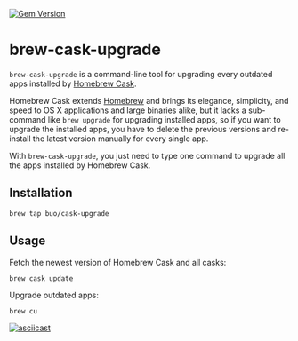 [![Gem Version](https://badge.fury.io/rb/brew-cask-upgrade.svg)](https://badge.fury.io/rb/brew-cask-upgrade)
# brew-cask-upgrade

`brew-cask-upgrade` is a command-line tool for upgrading every outdated apps
installed by [Homebrew Cask](https://caskroom.github.io).

Homebrew Cask extends [Homebrew](http://brew.sh) and brings its elegance,
simplicity, and speed to OS X applications and large binaries alike, but it
lacks a sub-command like `brew upgrade` for upgrading installed apps, so if you want to upgrade the installed apps, you have to delete the previous versions and re-install the latest version manually for every single app.

With `brew-cask-upgrade`, you just need to type one command to upgrade all the apps installed by Homebrew Cask.

## Installation

```
brew tap buo/cask-upgrade
```

## Usage

Fetch the newest version of Homebrew Cask and all casks:

```
brew cask update
```

Upgrade outdated apps:

```
brew cu
```

[![asciicast](https://asciinema.org/a/e5geldgvynjmf8f6uh2b8n74j.png)](https://asciinema.org/a/e5geldgvynjmf8f6uh2b8n74j)
